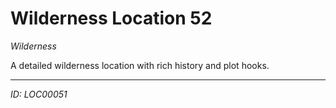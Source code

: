 # Wilderness Location 52

*Wilderness*

A detailed wilderness location with rich history and plot hooks.

---
*ID: LOC00051*